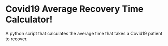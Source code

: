 # Covid19 Average Recovery Time Calculator!

A python script that calculates the average time that takes a Covid19 patient to recover.
